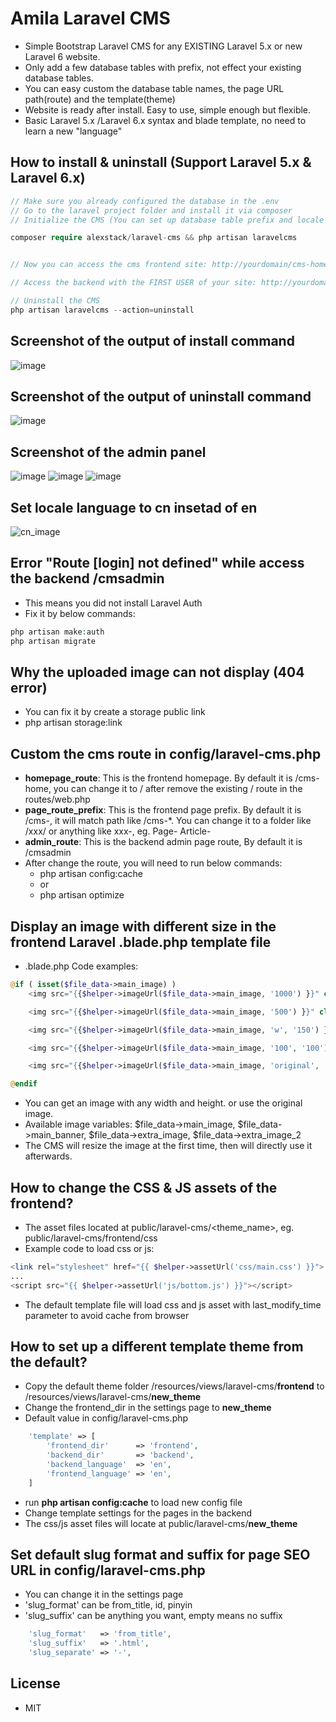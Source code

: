 # Amila Laravel CMS

-   Simple Bootstrap Laravel CMS for any EXISTING Laravel 5.x or new Laravel 6 website.
-   Only add a few database tables with prefix, not effect your existing database tables.
-   You can easy custom the database table names, the page URL path(route) and the template(theme)
-   Website is ready after install. Easy to use, simple enough but flexible.
-   Basic Laravel 5.x /Laravel 6.x syntax and blade template, no need to learn a new "language"

## How to install & uninstall (Support Laravel 5.x & Laravel 6.x)

```php
// Make sure you already configured the database in the .env
// Go to the laravel project folder and install it via composer
// Initialize the CMS (You can set up database table prefix and locale here)

composer require alexstack/laravel-cms && php artisan laravelcms


// Now you can access the cms frontend site: http://yourdomain/cms-home

// Access the backend with the FIRST USER of your site: http://yourdomain/cmsadmin

// Uninstall the CMS
php artisan laravelcms --action=uninstall

```

## Screenshot of the output of install command

![image](docs/images/min/artisan-install-command-min.png)

## Screenshot of the output of uninstall command

![image](docs/images/min/artisan-uninstall-command-min.png)

## Screenshot of the admin panel

![image](docs/images/min/all-pages-min.png)
![image](docs/images/min/settings-template-min.png)
![image](docs/images/min/create-new-page-min.png)

## Set locale language to cn insetad of en

![cn_image](docs/images/min/settings-global-cn-min.png)

## Error "Route [login] not defined" while access the backend /cmsadmin

-   This means you did not install Laravel Auth
-   Fix it by below commands:

```php
php artisan make:auth
php artisan migrate
```

## Why the uploaded image can not display (404 error)

-   You can fix it by create a storage public link
-   php artisan storage:link

## Custom the cms route in config/laravel-cms.php

-   **homepage_route**: This is the frontend homepage. By default it is /cms-home, you can change it to / after remove the existing / route in the routes/web.php
-   **page_route_prefix**: This is the frontend page prefix. By default it is /cms-, it will match path like /cms-\*. You can change it to a folder like /xxx/ or anything like xxx-, eg. Page- Article-
-   **admin_route**: This is the backend admin page route, By default it is /cmsadmin
-   After change the route, you will need to run below commands:
    -   php artisan config:cache
    -   or
    -   php artisan optimize

## Display an image with different size in the frontend Laravel .blade.php template file

-   .blade.php Code examples:

```php
@if ( isset($file_data->main_image) )
    <img src="{{$helper->imageUrl($file_data->main_image, '1000') }}" class="img-fluid" />

    <img src="{{$helper->imageUrl($file_data->main_image, '500') }}" class="img-fluid" />

    <img src="{{$helper->imageUrl($file_data->main_image, 'w', '150') }}" class="img-fluid" />

    <img src="{{$helper->imageUrl($file_data->main_image, '100', '100') }}" class="img-fluid" />

    <img src="{{$helper->imageUrl($file_data->main_image, 'original', 'original') }}" class="img-fluid" />

@endif

```

-   You can get an image with any width and height. or use the original image.
-   Available image variables: $file_data->main_image, $file_data->main_banner, $file_data->extra_image, $file_data->extra_image_2
-   The CMS will resize the image at the first time, then will directly use it afterwards.

## How to change the CSS & JS assets of the frontend?

-   The asset files located at public/laravel-cms/<theme_name>, eg. public/laravel-cms/frontend/css
-   Example code to load css or js:

```php
<link rel="stylesheet" href="{{ $helper->assetUrl('css/main.css') }}">
...
<script src="{{ $helper->assetUrl('js/bottom.js') }}"></script>
```

-   The default template file will load css and js asset with last_modify_time parameter to avoid cache from browser

## How to set up a different template theme from the default?

-   Copy the default theme folder /resources/views/laravel-cms/**frontend** to /resources/views/laravel-cms/**new_theme**
-   Change the frontend_dir in the settings page to **new_theme**
-   Default value in config/laravel-cms.php

```php
    'template' => [
        'frontend_dir'      => 'frontend',
        'backend_dir'       => 'backend',
        'backend_language'  => 'en',
        'frontend_language' => 'en',
    ]
```

-   run **php artisan config:cache** to load new config file
-   Change template settings for the pages in the backend
-   The css/js asset files will locate at public/laravel-cms/**new_theme**

## Set default slug format and suffix for page SEO URL in config/laravel-cms.php

-   You can change it in the settings page
-   'slug_format' can be from_title, id, pinyin
-   'slug_suffix' can be anything you want, empty means no suffix

```php
    'slug_format'   => 'from_title',
    'slug_suffix'   => '.html',
    'slug_separate' => '-',
```

## License

-   MIT

```

```
